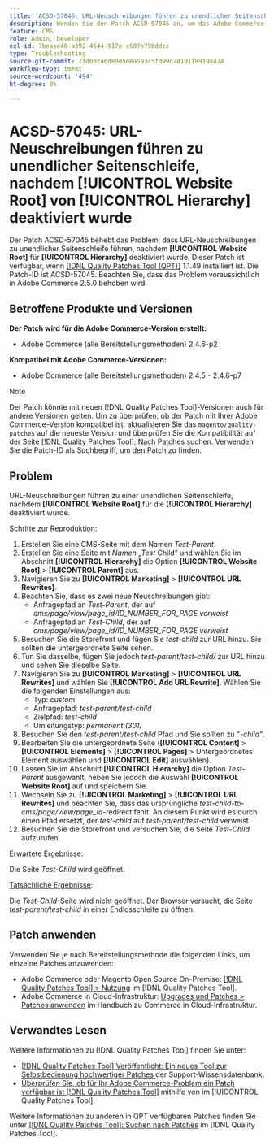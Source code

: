 ```yaml
---
title: 'ACSD-57045: URL-Neuschreibungen führen zu unendlicher Seitenschleife, nachdem [!UICONTROL Website Root] von [!UICONTROL Hierarchy] deaktiviert wurde'
description: Wenden Sie den Patch ACSD-57045 an, um das Adobe Commerce-Problem zu beheben, bei dem URL-Neuschreibungen zu unendlicher Seitenschleife führen, nachdem [!UICONTROL Website Root] in der [!UICONTROL Hierarchy] deaktiviert wurde.
feature: CMS
role: Admin, Developer
exl-id: 7beaee40-a392-4644-917e-c507e79bddcc
type: Troubleshooting
source-git-commit: 7fdb02a6d89d50ea593c5fd99d78101f89198424
workflow-type: tm+mt
source-wordcount: '494'
ht-degree: 0%

---
```


# ACSD-57045: URL-Neuschreibungen führen zu unendlicher Seitenschleife, nachdem [!UICONTROL Website Root] von [!UICONTROL Hierarchy] deaktiviert wurde

Der Patch ACSD-57045 behebt das Problem, dass URL-Neuschreibungen zu unendlicher Seitenschleife führen, nachdem **[!UICONTROL Website Root]** für **[!UICONTROL Hierarchy]** deaktiviert wurde. Dieser Patch ist verfügbar, wenn [[!DNL Quality Patches Tool (QPT)]](https://experienceleague.adobe.com/en/docs/commerce-operations/tools/quality-patches-tool/quality-patches-tool-to-self-serve-quality-patches) 1.1.49 installiert ist. Die Patch-ID ist ACSD-57045. Beachten Sie, dass das Problem voraussichtlich in Adobe Commerce 2.5.0 behoben wird.

## Betroffene Produkte und Versionen

**Der Patch wird für die Adobe Commerce-Version erstellt:**

* Adobe Commerce (alle Bereitstellungsmethoden) 2.4.6-p2

**Kompatibel mit Adobe Commerce-Versionen:**

* Adobe Commerce (alle Bereitstellungsmethoden) 2.4.5 - 2.4.6-p7

>[!NOTE]
>
>Der Patch könnte mit neuen [!DNL Quality Patches Tool]-Versionen auch für andere Versionen gelten. Um zu überprüfen, ob der Patch mit Ihrer Adobe Commerce-Version kompatibel ist, aktualisieren Sie das `magento/quality-patches` auf die neueste Version und überprüfen Sie die Kompatibilität auf der Seite [[!DNL Quality Patches Tool]: Nach Patches suchen](https://experienceleague.adobe.com/tools/commerce-quality-patches/index.html). Verwenden Sie die Patch-ID als Suchbegriff, um den Patch zu finden.

## Problem

URL-Neuschreibungen führen zu einer unendlichen Seitenschleife, nachdem **[!UICONTROL Website Root]** für die **[!UICONTROL Hierarchy]** deaktiviert wurde.

<u>Schritte zur Reproduktion</u>:

1. Erstellen Sie eine CMS-Seite mit dem Namen *Test-Parent*.
1. Erstellen Sie eine Seite mit *Namen „Test* Child“ und wählen Sie im Abschnitt **[!UICONTROL Hierarchy]** die Option **[!UICONTROL Website Root]** > **[!UICONTROL Parent]** aus.
1. Navigieren Sie zu **[!UICONTROL Marketing]** > **[!UICONTROL URL Rewrites]**.
1. Beachten Sie, dass es zwei neue Neuschreibungen gibt:
   * Anfragepfad an *Test-Parent*, der auf *cms/page/view/page_id/ID_NUMBER_FOR_PAGE verweist*
   * Anfragepfad an *Test-Child*, der auf *cms/page/view/page_id/ID_NUMBER_FOR_PAGE verweist*
1. Besuchen Sie die Storefront und fügen Sie *test-child* zur URL hinzu. Sie sollten die untergeordnete Seite sehen.
1. Tun Sie dasselbe, fügen Sie jedoch *test-parent/test-child/* zur URL hinzu und sehen Sie dieselbe Seite.
1. Navigieren Sie zu **[!UICONTROL Marketing]** > **[!UICONTROL URL Rewrites]** und wählen Sie **[!UICONTROL Add URL Rewrite]**. Wählen Sie die folgenden Einstellungen aus:
   * Typ: *custom*
   * Anfragepfad: *test-parent/test-child*
   * Zielpfad: *test-child*
   * Umleitungstyp: *permanent (301)*
1. Besuchen Sie den *test-parent/test-child* Pfad und Sie sollten zu &quot;*-child“*.
1. Bearbeiten Sie die untergeordnete Seite (**[!UICONTROL Content]** > **[!UICONTROL Elements]** > **[!UICONTROL Pages]** > Untergeordnetes Element auswählen und **[!UICONTROL Edit]** auswählen).
1. Lassen Sie im Abschnitt **[!UICONTROL Hierarchy]** die Option *Test-Parent* ausgewählt, heben Sie jedoch die Auswahl **[!UICONTROL Website Root]** auf und speichern Sie.
1. Wechseln Sie zu **[!UICONTROL Marketing]** > **[!UICONTROL URL Rewrites]** und beachten Sie, dass das ursprüngliche *test-child*-to-*cms/page/view/page_id*-redirect fehlt. An diesem Punkt wird es durch einen Pfad ersetzt, der *test-child* auf *test-parent/test-child* verweist.
1. Besuchen Sie die Storefront und versuchen Sie, die Seite *Test-Child* aufzurufen.

<u>Erwartete Ergebnisse</u>:

Die Seite *Test-Child* wird geöffnet.

<u>Tatsächliche Ergebnisse</u>:

Die *Test-Child*-Seite wird nicht geöffnet. Der Browser versucht, die Seite *test-parent/test-child* in einer Endlosschleife zu öffnen.

## Patch anwenden

Verwenden Sie je nach Bereitstellungsmethode die folgenden Links, um einzelne Patches anzuwenden:

* Adobe Commerce oder Magento Open Source On-Premise: [[!DNL Quality Patches Tool] > Nutzung](/help/tools/quality-patches-tool/usage.md) im [!DNL Quality Patches Tool].
* Adobe Commerce in Cloud-Infrastruktur: [Upgrades und Patches > Patches anwenden](https://experienceleague.adobe.com/docs/commerce-cloud-service/user-guide/develop/upgrade/apply-patches.html) im Handbuch zu Commerce in Cloud-Infrastruktur.

## Verwandtes Lesen

Weitere Informationen zu [!DNL Quality Patches Tool] finden Sie unter:

* [[!DNL Quality Patches Tool] Veröffentlicht: Ein neues Tool zur Selbstbedienung hochwertiger Patches ](https://experienceleague.adobe.com/en/docs/commerce-operations/tools/quality-patches-tool/quality-patches-tool-to-self-serve-quality-patches) der Support-Wissensdatenbank.
* [Überprüfen Sie, ob für Ihr Adobe Commerce-Problem ein Patch verfügbar ist [!DNL Quality Patches Tool]](/help/tools/quality-patches-tool/patches-available-in-qpt/check-patch-for-magento-issue-with-magento-quality-patches.md) mithilfe von im [!UICONTROL Quality Patches Tool].


Weitere Informationen zu anderen in QPT verfügbaren Patches finden Sie unter [[!DNL Quality Patches Tool]: Suchen nach Patches](https://experienceleague.adobe.com/tools/commerce-quality-patches/index.html) im [!DNL Quality Patches Tool].
